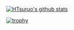 [![HTsuruo's github stats](https://github-readme-stats.vercel.app/api?username=HTsuruo)](https://github.com/anuraghazra/github-readme-stats)

[![trophy](https://github-profile-trophy.vercel.app/?username=HTsuruo)](https://github.com/HTsuruo "trophy")
